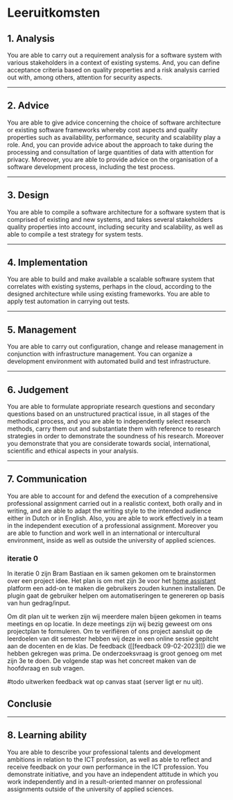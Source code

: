 # Leeruitkomsten

## 1. Analysis

You are able to carry out a requirement analysis for a software system with various stakeholders in a context of existing systems. And, you can define acceptance criteria based on quality properties and a risk analysis carried out with, among others, attention for security aspects.

---
## 2. Advice

You are able to give advice concerning the choice of software architecture or existing software frameworks whereby cost aspects and quality properties such as availability, performance, security and scalability play a role. And, you can provide advice about the approach to take during the processing and consultation of large quantities of data with attention for privacy. Moreover, you are able to provide advice on the organisation of a software development process, including the test process.

---
## 3. Design

You are able to compile a software architecture for a software system that is comprised of existing and new systems, and takes several stakeholders quality properties into account, including security and scalability, as well as able to compile a test strategy for system tests.

---
## 4. Implementation

You are able to build and make available a scalable software system that correlates with existing systems, perhaps in the cloud, according to the designed architecture while using existing frameworks. You are able to apply test automation in carrying out tests.

---
## 5. Management

You are able to carry out configuration, change and release management in conjunction with infrastructure management. You can organize a development environment with automated build and test infrastructure.

---
## 6. Judgement

You are able to formulate appropriate research questions and secondary questions based on an unstructured practical issue, in all stages of the methodical process, and you are able to independently select research methods, carry them out and substantiate them with reference to research strategies in order to demonstrate the soundness of his research. Moreover you demonstrate that you are considerate towards social, international, scientific and ethical aspects in your analysis.

---
## 7. Communication

You are able to account for and defend the execution of a comprehensive professional assignment carried out in a realistic context, both orally and in writing, and are able to adapt the writing style to the intended audience either in Dutch or in English. Also, you are able to work effectively in a team in the independent execution of a professional assignment. Moreover you are able to function and work well in an international or intercultural environment, inside as well as outside the university of applied sciences.

### iteratie 0 

In iteratie 0 zijn Bram Bastiaan en ik samen gekomen om te brainstormen over een project idee. Het plan is om met zijn 3e voor het [home assistant](https://www.home-assistant.io/) platform een add-on te maken die gebruikers zouden kunnen installeren. De plugin gaat de gebruiker helpen om automatiseringen te genereren op basis van hun gedrag/input. 

Om dit plan uit te werken zijn wij meerdere malen bijeen gekomen in teams meetings en op locatie. In deze meetings zijn wij bezig geweest om ons projectplan te formuleren. Om te verifiëren of ons project aansluit op de leerdoelen van dit semester hebben wij deze in een online sessie gepitcht aan de docenten en de klas. De feedback ([[feedback 09-02-2023]]) die we hebben gekregen was prima. De onderzoeksvraag is groot genoeg om met zijn 3e te doen. De volgende stap was het concreet maken van de hoofdvraag en sub vragen. 

#todo uitwerken feedback wat op canvas staat (server ligt er nu uit).

## Conclusie
---
## 8. Learning ability

You are able to describe your professional talents and development ambitions in relation to the ICT profession, as well as able to reflect and receive feedback on your own performance in the ICT profession. You demonstrate initiative, and you have an independent attitude in which you work independently and in a result-oriented manner on professional assignments outside of the university of applied sciences.
